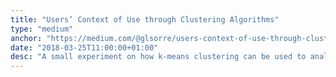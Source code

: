 ```yaml
---
title: "Users’ Context of Use through Clustering Algorithms"
type: "medium"
anchor: "https://medium.com/@glsorre/users-context-of-use-through-clustering-algorithms-3187928d674e"
date: "2018-03-25T11:00:00+01:00"
desc: "A small experiment on how k-means clustering can be used to analyze and separate users' clickstreams"
---
```

